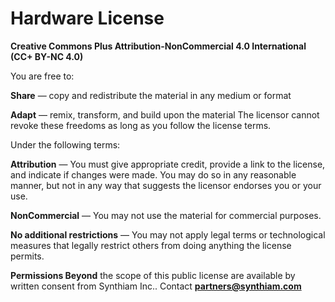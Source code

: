 # Hardware License

**Creative Commons Plus Attribution-NonCommercial 4.0 International (CC+ BY-NC 4.0)** 

You are free to:

**Share** — copy and redistribute the material in any medium or format

**Adapt** — remix, transform, and build upon the material
The licensor cannot revoke these freedoms as long as you follow the license terms.

Under the following terms:

**Attribution** — You must give appropriate credit, provide a link to the license, and indicate if changes were made. You may do so in any reasonable manner, but not in any way that suggests the licensor endorses you or your use.

**NonCommercial** — You may not use the material for commercial purposes.

**No additional restrictions** — You may not apply legal terms or technological measures that legally restrict others from doing anything the license permits.

**Permissions Beyond** the scope of this public license are available by written consent from Synthiam Inc.. Contact **partners@synthiam.com**

